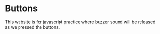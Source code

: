 # Buttons

This website is for javascript practice where buzzer sound will be released as we pressed the buttons. 

